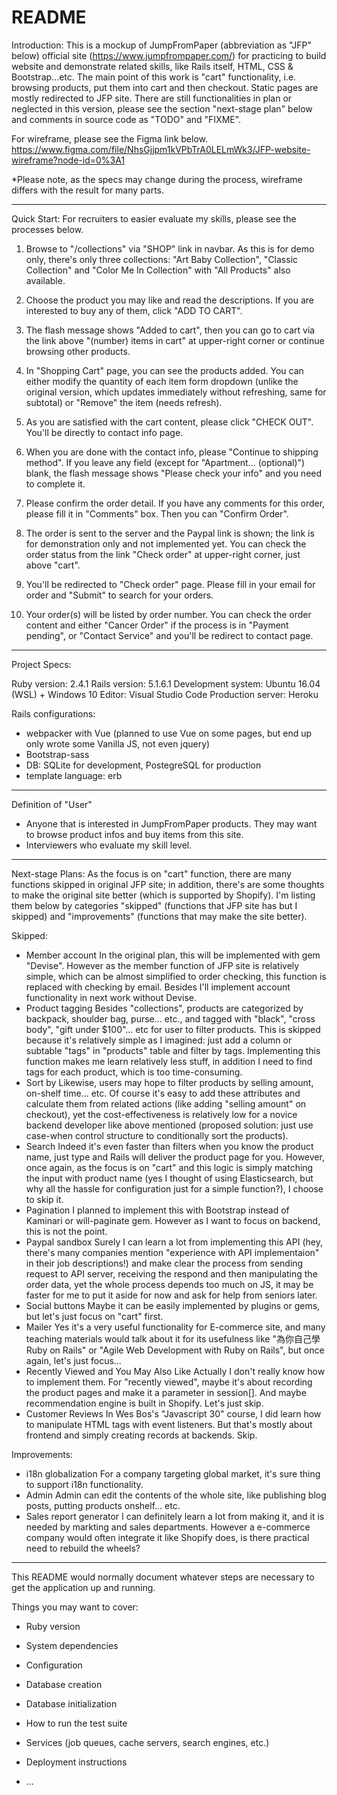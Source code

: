 # README

Introduction:
This is a mockup of JumpFromPaper (abbreviation as "JFP" below) official site (https://www.jumpfrompaper.com/) for practicing to build website and demonstrate related skills, like Rails itself, HTML, CSS & Bootstrap...etc.
The main point of this work is "cart" functionality, i.e. browsing products, put them into cart and then checkout. Static pages are mostly redirected to JFP site.
There are still functionalities in plan or neglected in this version, please see the section "next-stage plan" below and comments in source code as "TODO" and "FIXME".

For wireframe, please see the Figma link below.
https://www.figma.com/file/NhsGjjpm1kVPbTrA0LELmWk3/JFP-website-wireframe?node-id=0%3A1

\*Please note, as the specs may change during the process, wireframe differs with the result for many parts.

---

Quick Start:
For recruiters to easier evaluate my skills, please see the processes below.

1. Browse to "/collections" via "SHOP" link in navbar.
   As this is for demo only, there's only three collections: "Art Baby Collection", "Classic Collection" and "Color Me In Collection" with "All Products" also available.

2. Choose the product you may like and read the descriptions.
   If you are interested to buy any of them, click "ADD TO CART".

3. The flash message shows "Added to cart", then you can go to cart via the link above "(number) items in cart" at upper-right corner or continue browsing other products.

4. In "Shopping Cart" page, you can see the products added. You can either modify the quantity of each item form dropdown (unlike the original version, which updates immediately without refreshing, same for subtotal) or "Remove" the item (needs refresh).

5. As you are satisfied with the cart content, please click "CHECK OUT". You'll be directly to contact info page.

6. When you are done with the contact info, please "Continue to shipping method". If you leave any field (except for "Apartment... (optional)") blank, the flash message shows "Please check your info" and you need to complete it.

7. Please confirm the order detail. If you have any comments for this order, please fill it in "Comments" box. Then you can "Confirm Order".

8. The order is sent to the server and the Paypal link is shown; the link is for demonstration only and not implemented yet. You can check the order status from the link "Check order" at upper-right corner, just above "cart".

9. You'll be redirected to "Check order" page. Please fill in your email for order and "Submit" to search for your orders.

10. Your order(s) will be listed by order number. You can check the order content and either "Cancer Order" if the process is in "Payment pending", or "Contact Service" and you'll be redirect to contact page.

---

Project Specs:

Ruby version: 2.4.1
Rails version: 5.1.6.1
Development system: Ubuntu 16.04 (WSL) + Windows 10
Editor: Visual Studio Code
Production server: Heroku

Rails configurations:

- webpacker with Vue (planned to use Vue on some pages, but end up only wrote some Vanilla JS, not even jquery)
- Bootstrap-sass
- DB: SQLite for development, PostegreSQL for production
- template language: erb

---

Definition of "User"

- Anyone that is interested in JumpFromPaper products. They may want to browse product infos and buy items from this site.
- Interviewers who evaluate my skill level.

---

Next-stage Plans:
As the focus is on "cart" function, there are many functions skipped in original JFP site; in addition, there's are some thoughts to make the original site better (which is supported by Shopify). I'm listing them below by categories "skipped" (functions that JFP site has but I skipped) and "improvements" (functions that may make the site better).

Skipped:

- Member account
  In the original plan, this will be implemented with gem "Devise". However as the member function of JFP site is relatively simple, which can be almost simplified to order checking, this function is replaced with checking by email. Besides I'll implement account functionality in next work without Devise.
- Product tagging
  Besides "collections", products are categorized by backpack, shoulder bag, purse... etc., and tagged with "black", "cross body", "gift under \$100"... etc for user to filter products. This is skipped because it's relatively simple as I imagined: just add a column or subtable "tags" in "products" table and filter by tags. Implementing this function makes me learn relatively less stuff, in addition I need to find tags for each product, which is too time-consuming.
- Sort by
  Likewise, users may hope to filter products by selling amount, on-shelf time... etc. Of course it's easy to add these attributes and calculate them from related actions (like adding "selling amount" on checkout), yet the cost-effectiveness is relatively low for a novice backend developer like above mentioned (proposed solution: just use case-when control structure to conditionally sort the products).
- Search
  Indeed it's even faster than filters when you know the product name, just type and Rails will deliver the product page for you. However, once again, as the focus is on "cart" and this logic is simply matching the input with product name (yes I thought of using Elasticsearch, but why all the hassle for configuration just for a simple function?), I choose to skip it.
- Pagination
  I planned to implement this with Bootstrap instead of Kaminari or will-paginate gem. However as I want to focus on backend, this is not the point.
- Paypal sandbox
  Surely I can learn a lot from implementing this API (hey, there's many companies mention "experience with API implementaion" in their job descriptions!) and make clear the process from sending request to API server, receiving the respond and then manipulating the order data, yet the whole process depends too much on JS, it may be faster for me to put it aside for now and ask for help from seniors later.
- Social buttons
  Maybe it can be easily implemented by plugins or gems, but let's just focus on "cart" first.
- Mailer
  Yes it's a very useful functionality for E-commerce site, and many teaching materials would talk about it for its usefulness like "為你自己學 Ruby on Rails" or "Agile Web Development with Ruby on Rails", but once again, let's just focus...
- Recently Viewed and You May Also Like
  Actually I don't really know how to implement them. For "recently viewed", maybe it's about recording the product pages and make it a parameter in session[]. And maybe recommendation engine is built in Shopify. Let's just skip.
- Customer Reviews
  In Wes Bos's "Javascript 30" course, I did learn how to manipulate HTML tags with event listeners. But that's mostly about frontend and simply creating records at backends. Skip.

Improvements:

- i18n globalization
  For a company targeting global market, it's sure thing to support i18n functionality.
- Admin
  Admin can edit the contents of the whole site, like publishing blog posts, putting products onshelf... etc.
- Sales report generator
  I can definitely learn a lot from making it, and it is needed by markting and sales departments. However a e-commerce company would often integrate it like Shopify does, is there practical need to rebuild the wheels?

---

This README would normally document whatever steps are necessary to get the
application up and running.

Things you may want to cover:

- Ruby version

- System dependencies

- Configuration

- Database creation

- Database initialization

- How to run the test suite

- Services (job queues, cache servers, search engines, etc.)

- Deployment instructions

- ...
